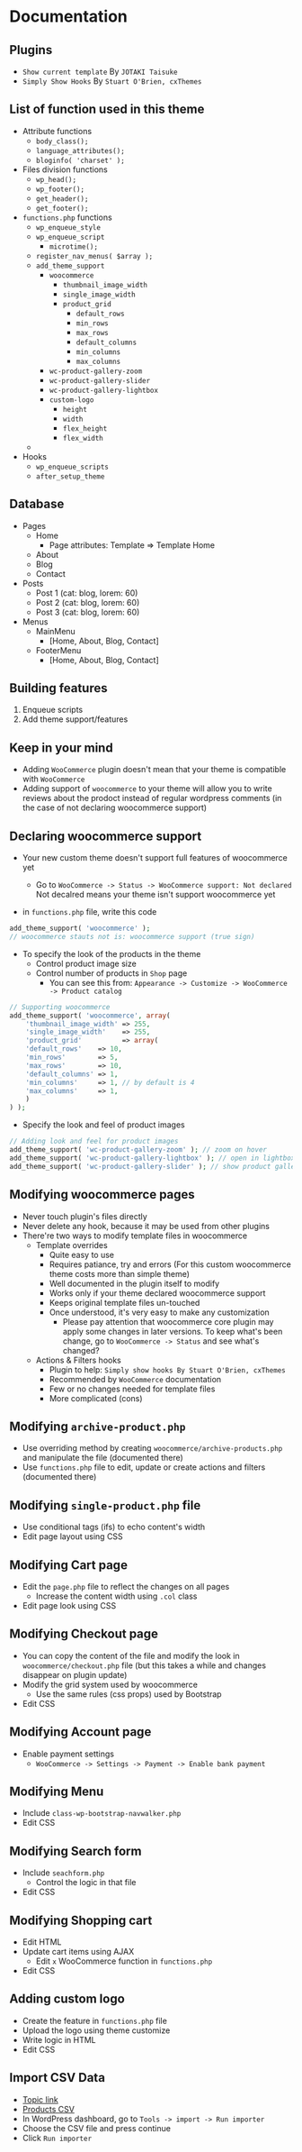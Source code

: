 # Documentation

## Plugins

- `Show current template` By `JOTAKI Taisuke`
- `Simply Show Hooks` By `Stuart O'Brien, cxThemes`

## List of function used in this theme

- Attribute functions
  - `body_class();`
  - `language_attributes();`
  - `bloginfo( 'charset' );`
- Files division functions
  - `wp_head();`
  - `wp_footer();`
  - `get_header();`
  - `get_footer();`
- `functions.php` functions
  - `wp_enqueue_style`
  - `wp_enqueue_script`
    - `microtime();`
  - `register_nav_menus( $array );`
  - `add_theme_support`
    - `woocommerce`
      - `thumbnail_image_width`
      - `single_image_width`
      - `product_grid`
        - `default_rows`
        - `min_rows`
        - `max_rows`
        - `default_columns`
        - `min_columns`
        - `max_columns`
    - `wc-product-gallery-zoom`
    - `wc-product-gallery-slider`
    - `wc-product-gallery-lightbox`
    - `custom-logo`
      - `height`
      - `width`
      - `flex_height`
      - `flex_width`
  -
- Hooks
  - `wp_enqueue_scripts`
  - `after_setup_theme`

## Database

- Pages
  - Home
    - Page attributes: Template => Template Home
  - About
  - Blog
  - Contact
- Posts
  - Post 1 (cat: blog, lorem: 60)
  - Post 2 (cat: blog, lorem: 60)
  - Post 3 (cat: blog, lorem: 60)
- Menus
  - MainMenu
    - [Home, About, Blog, Contact]
  - FooterMenu
    - [Home, About, Blog, Contact]

## Building features

1. Enqueue scripts
2. Add theme support/features

## Keep in your mind

- Adding `WooCommerce` plugin doesn't mean that your theme is compatible with `WooCommerce`
- Adding support of `woocommerce` to your theme will allow you to write reviews about the prodoct instead of regular wordpress comments (in the case of not declaring woocommerce support)

## Declaring woocommerce support

- Your new custom theme doesn't support full features of woocommerce yet

  - Go to `WooCommerce -> Status -> WooCommerce support: Not declared` Not decalred means your theme isn't support woocommerce yet

- in `functions.php` file, write this code

```php
add_theme_support( 'woocommerce' );
// woocommerce stauts not is: woocommerce support (true sign)
```

- To specify the look of the products in the theme
  - Control product image size
  - Control number of products in `Shop` page
    - You can see this from: `Appearance -> Customize -> WooCommerce -> Product catalog`

```php
// Supporting woocommerce
add_theme_support( 'woocommerce', array(
	'thumbnail_image_width' => 255,
	'single_image_width'	=> 255,
	'product_grid' 			=> array(
    'default_rows'    => 10,
    'min_rows'        => 5,
    'max_rows'        => 10,
    'default_columns' => 1,
    'min_columns'     => 1, // by default is 4
    'max_columns'     => 1,
    )
) );
```

- Specify the look and feel of product images

```php
// Adding look and feel for product images
add_theme_support( 'wc-product-gallery-zoom' ); // zoom on hover
add_theme_support( 'wc-product-gallery-lightbox' ); // open in lightbox
add_theme_support( 'wc-product-gallery-slider' ); // show product gallery
```

## Modifying woocommerce pages

- Never touch plugin's files directly
- Never delete any hook, because it may be used from other plugins
- There're two ways to modify template files in woocommerce
  - Template overrides
    - Quite easy to use
    - Requires patiance, try and errors (For this custom woocommerce theme costs more than simple theme)
    - Well documented in the plugin itself to modify
    - Works only if your theme declared woocommerce support
    - Keeps original template files un-touched
    - Once understood, it's very easy to make any customization
      - Please pay attention that woocommerce core plugin may apply some changes in later versions. To keep what's been change, go to `WooCommerce -> Status` and see what's changed?
  - Actions & Filters hooks
    - Plugin to help: `Simply show hooks By Stuart O'Brien, cxThemes`
    - Recommended by `WooCommerce` documentation
    - Few or no changes needed for template files
    - More complicated (cons)

## Modifying `archive-product.php`

- Use overriding method by creating `woocommerce/archive-products.php` and manipulate the file (documented there)
- Use `functions.php` file to edit, update or create actions and filters (documented there)

## Modifying `single-product.php` file

- Use conditional tags (ifs) to echo content's width
- Edit page layout using CSS

## Modifying Cart page

- Edit the `page.php` file to reflect the changes on all pages
  - Increase the content width using `.col` class
- Edit page look using CSS

## Modifying Checkout page

- You can copy the content of the file and modify the look in `woocommerce/checkout.php` file (but this takes a while and changes disappear on plugin update)
- Modify the grid system used by woocommerce
  - Use the same rules (css props) used by Bootstrap
- Edit CSS

## Modifying Account page

- Enable payment settings
  - `WooCommerce -> Settings -> Payment -> Enable bank payment`

## Modifying Menu

- Include `class-wp-bootstrap-navwalker.php`
- Edit CSS

## Modifying Search form

- Include `seachform.php`
  - Control the logic in that file
- Edit CSS

## Modifying Shopping cart

- Edit HTML
- Update cart items using AJAX
  - Edit `x` WooCommerce function in `functions.php`
- Edit CSS

## Adding custom logo

- Create the feature in `functions.php` file
- Upload the logo using theme customize
- Write logic in HTML
- Edit CSS

## Import CSV Data

- [Topic link](https://docs.woocommerce.com/document/product-csv-importer-exporter/)
- [Products CSV](https://github.com/woocommerce/woocommerce/tree/master/sample-data)
- In WordPress dashboard, go to `Tools -> import -> Run importer`
- Choose the CSV file and press continue
- Click `Run importer`
